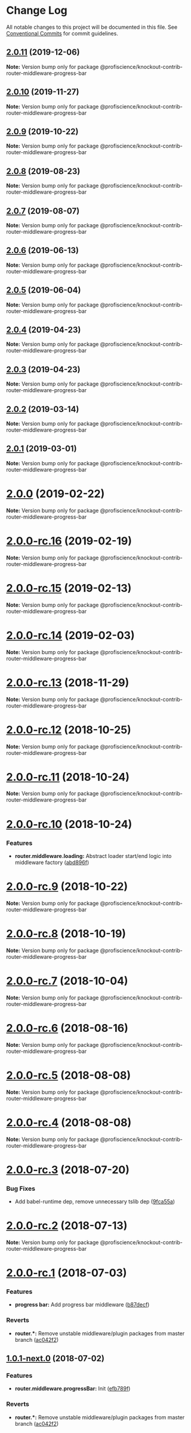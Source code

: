 # Change Log

All notable changes to this project will be documented in this file.
See [Conventional Commits](https://conventionalcommits.org) for commit guidelines.

## [2.0.11](https://github.com/Profiscience/knockout-contrib/compare/@profiscience/knockout-contrib-router-middleware-progress-bar@2.0.10...@profiscience/knockout-contrib-router-middleware-progress-bar@2.0.11) (2019-12-06)

**Note:** Version bump only for package @profiscience/knockout-contrib-router-middleware-progress-bar





## [2.0.10](https://github.com/Profiscience/knockout-contrib/compare/@profiscience/knockout-contrib-router-middleware-progress-bar@2.0.9...@profiscience/knockout-contrib-router-middleware-progress-bar@2.0.10) (2019-11-27)

**Note:** Version bump only for package @profiscience/knockout-contrib-router-middleware-progress-bar





## [2.0.9](https://github.com/Profiscience/knockout-contrib/compare/@profiscience/knockout-contrib-router-middleware-progress-bar@2.0.8...@profiscience/knockout-contrib-router-middleware-progress-bar@2.0.9) (2019-10-22)

**Note:** Version bump only for package @profiscience/knockout-contrib-router-middleware-progress-bar





## [2.0.8](https://github.com/Profiscience/knockout-contrib/compare/@profiscience/knockout-contrib-router-middleware-progress-bar@2.0.7...@profiscience/knockout-contrib-router-middleware-progress-bar@2.0.8) (2019-08-23)

**Note:** Version bump only for package @profiscience/knockout-contrib-router-middleware-progress-bar





## [2.0.7](https://github.com/Profiscience/knockout-contrib/compare/@profiscience/knockout-contrib-router-middleware-progress-bar@2.0.6...@profiscience/knockout-contrib-router-middleware-progress-bar@2.0.7) (2019-08-07)

**Note:** Version bump only for package @profiscience/knockout-contrib-router-middleware-progress-bar

## [2.0.6](https://github.com/Profiscience/knockout-contrib/compare/@profiscience/knockout-contrib-router-middleware-progress-bar@2.0.5...@profiscience/knockout-contrib-router-middleware-progress-bar@2.0.6) (2019-06-13)

**Note:** Version bump only for package @profiscience/knockout-contrib-router-middleware-progress-bar

## [2.0.5](https://github.com/Profiscience/knockout-contrib/compare/@profiscience/knockout-contrib-router-middleware-progress-bar@2.0.4...@profiscience/knockout-contrib-router-middleware-progress-bar@2.0.5) (2019-06-04)

**Note:** Version bump only for package @profiscience/knockout-contrib-router-middleware-progress-bar

## [2.0.4](https://github.com/Profiscience/knockout-contrib/compare/@profiscience/knockout-contrib-router-middleware-progress-bar@2.0.3...@profiscience/knockout-contrib-router-middleware-progress-bar@2.0.4) (2019-04-23)

**Note:** Version bump only for package @profiscience/knockout-contrib-router-middleware-progress-bar

## [2.0.3](https://github.com/Profiscience/knockout-contrib/compare/@profiscience/knockout-contrib-router-middleware-progress-bar@2.0.2...@profiscience/knockout-contrib-router-middleware-progress-bar@2.0.3) (2019-04-23)

**Note:** Version bump only for package @profiscience/knockout-contrib-router-middleware-progress-bar

## [2.0.2](https://github.com/Profiscience/knockout-contrib/compare/@profiscience/knockout-contrib-router-middleware-progress-bar@2.0.1...@profiscience/knockout-contrib-router-middleware-progress-bar@2.0.2) (2019-03-14)

**Note:** Version bump only for package @profiscience/knockout-contrib-router-middleware-progress-bar

## [2.0.1](https://github.com/Profiscience/knockout-contrib/compare/@profiscience/knockout-contrib-router-middleware-progress-bar@2.0.0...@profiscience/knockout-contrib-router-middleware-progress-bar@2.0.1) (2019-03-01)

**Note:** Version bump only for package @profiscience/knockout-contrib-router-middleware-progress-bar

# [2.0.0](https://github.com/Profiscience/knockout-contrib/compare/@profiscience/knockout-contrib-router-middleware-progress-bar@2.0.0-rc.16...@profiscience/knockout-contrib-router-middleware-progress-bar@2.0.0) (2019-02-22)

**Note:** Version bump only for package @profiscience/knockout-contrib-router-middleware-progress-bar

# [2.0.0-rc.16](https://github.com/Profiscience/knockout-contrib/compare/@profiscience/knockout-contrib-router-middleware-progress-bar@2.0.0-rc.15...@profiscience/knockout-contrib-router-middleware-progress-bar@2.0.0-rc.16) (2019-02-19)

**Note:** Version bump only for package @profiscience/knockout-contrib-router-middleware-progress-bar

# [2.0.0-rc.15](https://github.com/Profiscience/knockout-contrib/compare/@profiscience/knockout-contrib-router-middleware-progress-bar@2.0.0-rc.14...@profiscience/knockout-contrib-router-middleware-progress-bar@2.0.0-rc.15) (2019-02-13)

**Note:** Version bump only for package @profiscience/knockout-contrib-router-middleware-progress-bar

# [2.0.0-rc.14](https://github.com/Profiscience/knockout-contrib/compare/@profiscience/knockout-contrib-router-middleware-progress-bar@2.0.0-rc.13...@profiscience/knockout-contrib-router-middleware-progress-bar@2.0.0-rc.14) (2019-02-03)

**Note:** Version bump only for package @profiscience/knockout-contrib-router-middleware-progress-bar

# [2.0.0-rc.13](https://github.com/Profiscience/knockout-contrib/compare/@profiscience/knockout-contrib-router-middleware-progress-bar@2.0.0-rc.12...@profiscience/knockout-contrib-router-middleware-progress-bar@2.0.0-rc.13) (2018-11-29)

**Note:** Version bump only for package @profiscience/knockout-contrib-router-middleware-progress-bar

# [2.0.0-rc.12](https://github.com/Profiscience/knockout-contrib/compare/@profiscience/knockout-contrib-router-middleware-progress-bar@2.0.0-rc.11...@profiscience/knockout-contrib-router-middleware-progress-bar@2.0.0-rc.12) (2018-10-25)

**Note:** Version bump only for package @profiscience/knockout-contrib-router-middleware-progress-bar

# [2.0.0-rc.11](https://github.com/Profiscience/knockout-contrib/compare/@profiscience/knockout-contrib-router-middleware-progress-bar@2.0.0-rc.10...@profiscience/knockout-contrib-router-middleware-progress-bar@2.0.0-rc.11) (2018-10-24)

**Note:** Version bump only for package @profiscience/knockout-contrib-router-middleware-progress-bar

# [2.0.0-rc.10](https://github.com/Profiscience/knockout-contrib/compare/@profiscience/knockout-contrib-router-middleware-progress-bar@2.0.0-rc.9...@profiscience/knockout-contrib-router-middleware-progress-bar@2.0.0-rc.10) (2018-10-24)

### Features

- **router.middleware.loading:** Abstract loader start/end logic into middleware factory ([abd896f](https://github.com/Profiscience/knockout-contrib/commit/abd896f))

# [2.0.0-rc.9](https://github.com/Profiscience/knockout-contrib/compare/@profiscience/knockout-contrib-router-middleware-progress-bar@2.0.0-rc.8...@profiscience/knockout-contrib-router-middleware-progress-bar@2.0.0-rc.9) (2018-10-22)

**Note:** Version bump only for package @profiscience/knockout-contrib-router-middleware-progress-bar

# [2.0.0-rc.8](https://github.com/Profiscience/knockout-contrib/compare/@profiscience/knockout-contrib-router-middleware-progress-bar@2.0.0-rc.7...@profiscience/knockout-contrib-router-middleware-progress-bar@2.0.0-rc.8) (2018-10-19)

**Note:** Version bump only for package @profiscience/knockout-contrib-router-middleware-progress-bar

<a name="2.0.0-rc.7"></a>

# [2.0.0-rc.7](https://github.com/Profiscience/knockout-contrib/compare/@profiscience/knockout-contrib-router-middleware-progress-bar@2.0.0-rc.6...@profiscience/knockout-contrib-router-middleware-progress-bar@2.0.0-rc.7) (2018-10-04)

**Note:** Version bump only for package @profiscience/knockout-contrib-router-middleware-progress-bar

<a name="2.0.0-rc.6"></a>

# [2.0.0-rc.6](https://github.com/Profiscience/knockout-contrib/compare/@profiscience/knockout-contrib-router-middleware-progress-bar@2.0.0-rc.5...@profiscience/knockout-contrib-router-middleware-progress-bar@2.0.0-rc.6) (2018-08-16)

**Note:** Version bump only for package @profiscience/knockout-contrib-router-middleware-progress-bar

<a name="2.0.0-rc.5"></a>

# [2.0.0-rc.5](https://github.com/Profiscience/knockout-contrib/compare/@profiscience/knockout-contrib-router-middleware-progress-bar@2.0.0-rc.4...@profiscience/knockout-contrib-router-middleware-progress-bar@2.0.0-rc.5) (2018-08-08)

**Note:** Version bump only for package @profiscience/knockout-contrib-router-middleware-progress-bar

<a name="2.0.0-rc.4"></a>

# [2.0.0-rc.4](https://github.com/Profiscience/knockout-contrib/compare/@profiscience/knockout-contrib-router-middleware-progress-bar@2.0.0-rc.3...@profiscience/knockout-contrib-router-middleware-progress-bar@2.0.0-rc.4) (2018-08-08)

**Note:** Version bump only for package @profiscience/knockout-contrib-router-middleware-progress-bar

<a name="2.0.0-rc.3"></a>

# [2.0.0-rc.3](https://github.com/Profiscience/knockout-contrib/compare/@profiscience/knockout-contrib-router-middleware-progress-bar@2.0.0-rc.2...@profiscience/knockout-contrib-router-middleware-progress-bar@2.0.0-rc.3) (2018-07-20)

### Bug Fixes

- Add babel-runtime dep, remove unnecessary tslib dep ([9fca55a](https://github.com/Profiscience/knockout-contrib/commit/9fca55a))

<a name="2.0.0-rc.2"></a>

# [2.0.0-rc.2](https://github.com/Profiscience/knockout-contrib/compare/@profiscience/knockout-contrib-router-middleware-progress-bar@2.0.0-rc.1...@profiscience/knockout-contrib-router-middleware-progress-bar@2.0.0-rc.2) (2018-07-13)

**Note:** Version bump only for package @profiscience/knockout-contrib-router-middleware-progress-bar

<a name="2.0.0-rc.1"></a>

# [2.0.0-rc.1](https://github.com/Profiscience/knockout-contrib/compare/@profiscience/knockout-contrib-router-middleware-progress-bar@1.0.0-alpha.11...@profiscience/knockout-contrib-router-middleware-progress-bar@2.0.0-rc.1) (2018-07-03)

### Features

- **progress bar:** Add progress bar middleware ([b87decf](https://github.com/Profiscience/knockout-contrib/commit/b87decf))

### Reverts

- **router.\*:** Remove unstable middleware/plugin packages from master branch ([ac042f2](https://github.com/Profiscience/knockout-contrib/commit/ac042f2))

<a name="1.0.1-next.0"></a>

## [1.0.1-next.0](https://github.com/Profiscience/knockout-contrib/compare/@profiscience/knockout-contrib-router-middleware-progress-bar@1.0.0-alpha.11...@profiscience/knockout-contrib-router-middleware-progress-bar@1.0.1-next.0) (2018-07-02)

### Features

- **router.middleware.progressBar:** Init ([efb789f](https://github.com/Profiscience/knockout-contrib/commit/efb789f))

### Reverts

- **router.\*:** Remove unstable middleware/plugin packages from master branch ([ac042f2](https://github.com/Profiscience/knockout-contrib/commit/ac042f2))
